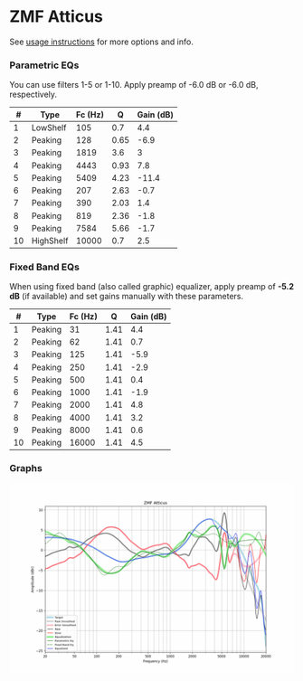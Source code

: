 # ZMF Atticus
See [usage instructions](https://github.com/jaakkopasanen/AutoEq#usage) for more options and info.

### Parametric EQs
You can use filters 1-5 or 1-10. Apply preamp of -6.0 dB or -6.0 dB, respectively.

|   # | Type      |   Fc (Hz) |    Q |   Gain (dB) |
|-----|-----------|-----------|------|-------------|
|   1 | LowShelf  |       105 | 0.7  |         4.4 |
|   2 | Peaking   |       128 | 0.65 |        -6.9 |
|   3 | Peaking   |      1819 | 3.6  |         3   |
|   4 | Peaking   |      4443 | 0.93 |         7.8 |
|   5 | Peaking   |      5409 | 4.23 |       -11.4 |
|   6 | Peaking   |       207 | 2.63 |        -0.7 |
|   7 | Peaking   |       390 | 2.03 |         1.4 |
|   8 | Peaking   |       819 | 2.36 |        -1.8 |
|   9 | Peaking   |      7584 | 5.66 |        -1.7 |
|  10 | HighShelf |     10000 | 0.7  |         2.5 |

### Fixed Band EQs
When using fixed band (also called graphic) equalizer, apply preamp of **-5.2 dB** (if available) and set gains manually with these parameters.

|   # | Type    |   Fc (Hz) |    Q |   Gain (dB) |
|-----|---------|-----------|------|-------------|
|   1 | Peaking |        31 | 1.41 |         4.4 |
|   2 | Peaking |        62 | 1.41 |         0.7 |
|   3 | Peaking |       125 | 1.41 |        -5.9 |
|   4 | Peaking |       250 | 1.41 |        -2.9 |
|   5 | Peaking |       500 | 1.41 |         0.4 |
|   6 | Peaking |      1000 | 1.41 |        -1.9 |
|   7 | Peaking |      2000 | 1.41 |         4.8 |
|   8 | Peaking |      4000 | 1.41 |         3.2 |
|   9 | Peaking |      8000 | 1.41 |         0.6 |
|  10 | Peaking |     16000 | 1.41 |         4.5 |

### Graphs
![](./ZMF%20Atticus.png)
